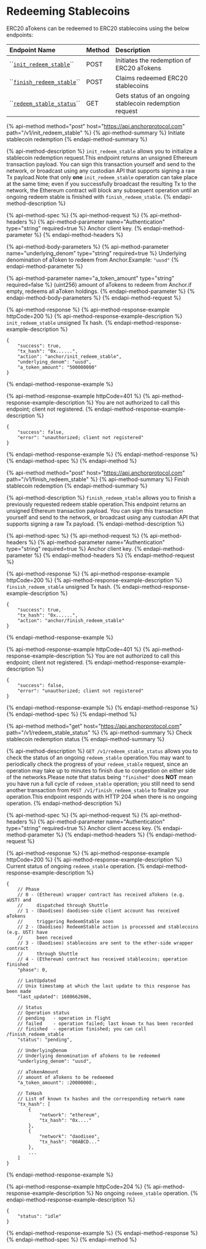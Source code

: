 # Redeeming Stablecoins

ERC20 aTokens can be redeemed to ERC20 stablecoins using the below endpoints:

| Endpoint Name | Method | Description |
| :--- | :--- | :--- |
| \`\`[`init_redeem_stable`](redeeming-stablecoins.md#initiate-stablecoin-redemption)\`\` | POST | Initiates the redemption of ERC20 aTokens |
| \`\`[`finish_redeem_stable`](redeeming-stablecoins.md#finish-stablecoin-redemption)\`\` | POST | Claims redeemed ERC20 stablecoins |
| \`\`[`redeem_stable_status`](redeeming-stablecoins.md#check-stablecoin-redemption-status)\`\` | GET | Gets status of an ongoing stablecoin redemption request |

{% api-method method="post" host="https://api.anchorprotocol.com" path="/v1/init\_redeem\_stable" %}
{% api-method-summary %}
Initiate stablecoin redemption
{% endapi-method-summary %}

{% api-method-description %}
`init_redeem_stable` allows you to initialize a stablecoin redemption request.This endpoint returns an unsigned Ethereum transaction payload. You can sign this transaction yourself and send to the network, or broadcast using any custodian API that supports signing a raw Tx payload.Note that only **one** `init_redeem_stable` operation can take place at the same time; even if you successfully broadcast the resulting Tx to the network, the Ethereum contract will block any subsequent operation until an ongoing redeem stable is finished with `finish_redeem_stable`.
{% endapi-method-description %}

{% api-method-spec %}
{% api-method-request %}
{% api-method-headers %}
{% api-method-parameter name="Authentication" type="string" required=true %}
Anchor client key.
{% endapi-method-parameter %}
{% endapi-method-headers %}

{% api-method-body-parameters %}
{% api-method-parameter name="underlying\_denom" type="string" required=true %}
Underlying denomination of aToken to redeem from Anchor.Example: `"uusd"`
{% endapi-method-parameter %}

{% api-method-parameter name="a\_token\_amount" type="string" required=false %}
\(uint256\) amount of aTokens to redeem from Anchor.if empty, redeems all aToken holdings.
{% endapi-method-parameter %}
{% endapi-method-body-parameters %}
{% endapi-method-request %}

{% api-method-response %}
{% api-method-response-example httpCode=200 %}
{% api-method-response-example-description %}
`init_redeem_stable` unsigned Tx hash.
{% endapi-method-response-example-description %}

```text
{
    "success": true,
    "tx_hash": "0x......",
    "action": "anchor/init_redeem_stable",
    "underlying_denom": "uusd", 
    "a_token_amount": "500000000"
}
```
{% endapi-method-response-example %}

{% api-method-response-example httpCode=401 %}
{% api-method-response-example-description %}
You are not authorized to call this endpoint; client not registered.
{% endapi-method-response-example-description %}

```text
{
    "success": false,
    "error": "unauthorized; client not registered"
}
```
{% endapi-method-response-example %}
{% endapi-method-response %}
{% endapi-method-spec %}
{% endapi-method %}

{% api-method method="post" host="https://api.anchorprotocol.com" path="/v1/finish\_redeem\_stable" %}
{% api-method-summary %}
Finish stablecoin redemption
{% endapi-method-summary %}

{% api-method-description %}
`finish_redeem_stable` allows you to finish a previously requested redeem stable operation.This endpoint returns an unsigned Ethereum transaction payload. You can sign this transaction yourself and send to the network, or broadcast using any custodian API that supports signing a raw Tx payload.
{% endapi-method-description %}

{% api-method-spec %}
{% api-method-request %}
{% api-method-headers %}
{% api-method-parameter name="Authentication" type="string" required=true %}
Anchor client key.
{% endapi-method-parameter %}
{% endapi-method-headers %}
{% endapi-method-request %}

{% api-method-response %}
{% api-method-response-example httpCode=200 %}
{% api-method-response-example-description %}
`finsish_redeem_stable` unsigned Tx hash.
{% endapi-method-response-example-description %}

```text
{
    "success": true,
    "tx_hash": "0x......",
    "action": "anchor/finish_redeem_stable"
}
```
{% endapi-method-response-example %}

{% api-method-response-example httpCode=401 %}
{% api-method-response-example-description %}
You are not authorized to call this endpoint; client not registered.
{% endapi-method-response-example-description %}

```text
{
    "success": false,
    "error": "unauthorized; client not registered"
}
```
{% endapi-method-response-example %}
{% endapi-method-response %}
{% endapi-method-spec %}
{% endapi-method %}

{% api-method method="get" host="https://api.anchorprotocol.com" path="/v1/redeem\_stable\_status" %}
{% api-method-summary %}
Check stablecoin redemption status
{% endapi-method-summary %}

{% api-method-description %}
`GET /v1/redeem_stable_status` allows you to check the status of an ongoing `redeem_stable` operation.You may want to periodically check the progress of your `redeem_stable` request, since an operation may take up to minutes to finish due to congestion on either side of the networks.Please note that status being `"finished"` does **NOT** mean you have run a full cycle of `redeem_stable` operation; you still need to send another transaction from `POST /v1/finish_redeem_stable` to finalize your operation.This endpoint responds with HTTP 204 when there is no ongoing operation.
{% endapi-method-description %}

{% api-method-spec %}
{% api-method-request %}
{% api-method-headers %}
{% api-method-parameter name="Authentication" type="string" required=true %}
Anchor client access key.
{% endapi-method-parameter %}
{% endapi-method-headers %}
{% endapi-method-request %}

{% api-method-response %}
{% api-method-response-example httpCode=200 %}
{% api-method-response-example-description %}
Current status of ongoing `redeem_stable` operation.
{% endapi-method-response-example-description %}

```text
{
    // Phase
    // 0 - (Ethereum) wrapper contract has received aTokens (e.g. aUST) and 
    //     dispatched through Shuttle
    // 1 - (Daodiseo) daodiseo-side client account has received aTokens
    //     triggering RedeemStable soon
    // 2 - (Daodiseo) RedeemStable action is processed and stablecoins (e.g. UST) have
    //     been received
    // 3 - (Daodiseo) stablecoins are sent to the ether-side wrapper contract
    //     through Shuttle
    // 4 - (Ethereum) contract has received stablecoins; operation finished
    "phase": 0,

    // LastUpdated
    // Unix timestamp at which the last update to this response has been made
    "last_updated": 1608662606,

    // Status
    // Operation status
    // pending   - operation in flight
    // failed    - operation failed; last known tx has been recorded
    // finished  - operation finished; you can call /finish_redeem_stable
    "status": "pending",

    // UnderlyingDenom
    // Underlying denomination of aTokens to be redeemed
    "underlying_denom": "uusd", 

    // aTokenAmount
    // amount of aTokens to be redeemed
    "a_token_amount": :20000000:,

    // TxHash
    // List of known tx hashes and the corresponding network name
    "tx_hash": [
        {
            "network": "ethereum",
            "tx_hash": "0x...."
        },
        {
            "network": "daodiseo",
            "tx_hash": "00ABCD..."
        },
        ...
    ]
}
```
{% endapi-method-response-example %}

{% api-method-response-example httpCode=204 %}
{% api-method-response-example-description %}
No ongoing `redeem_stable` operation.
{% endapi-method-response-example-description %}

```text
{
    "status": "idle"
}
```
{% endapi-method-response-example %}
{% endapi-method-response %}
{% endapi-method-spec %}
{% endapi-method %}

